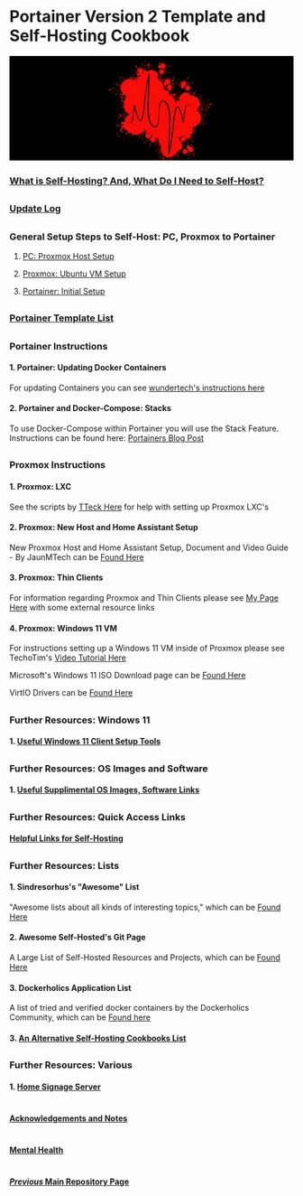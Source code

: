 # Portainer Version 2 Template and Self-Hosting Cookbook

![BannerLogoMid](/branding/images/Banner.png?raw=true "BannerMid")

###  [What is Self-Hosting? And, What Do I Need to Self-Host?](https://github.com/mycroftwilde/portainer_templates/tree/master/TableOfContents/Intro)

##

### [Update Log](https://github.com/mycroftwilde/portainer_templates/tree/master/TableOfContents/Updates/Previous)

##

### General Setup Steps to Self-Host: PC, Proxmox to Portainer

1. [PC: Proxmox Host Setup](https://github.com/mycroftwilde/portainer_templates/tree/master/TableOfContents/Proxmox/NewHost)

2. [Proxmox: Ubuntu VM Setup](https://github.com/mycroftwilde/portainer_templates/tree/master/TableOfContents/Proxmox/UbuntuVM)

3. [Portainer: Initial Setup](https://github.com/mycroftwilde/portainer_templates/tree/master/TableOfContents/Portainer)

##

### [Portainer Template List](https://github.com/mycroftwilde/portainer_templates/tree/master/TemplatesList)

##

### Portainer Instructions

#### 1. Portainer: Updating Docker Containers

For updating Containers you can see [wundertech's instructions here](https://www.wundertech.net/how-to-update-a-docker-container-using-portainer)

#### 2. Portainer and Docker-Compose: Stacks

To use Docker-Compose within Portainer you will use the Stack Feature. Instructions can be found here: [Portainers Blog Post](https://www.portainer.io/blog/stacks-docker-compose-the-portainer-way)

##

### Proxmox Instructions

#### 1. Proxmox: LXC

See the scripts by [TTeck Here](https://github.com/tteck/Proxmox) for help with setting up Proxmox LXC's

#### 2. Proxmox: New Host and Home Assistant Setup

New Proxmox Host and Home Assistant Setup, Document and Video Guide - By JaunMTech can be [Found Here](https://www.juanmtech.com/install-proxmox-and-virtualize-home-assistant/)

#### 3. Proxmox: Thin Clients

For information regarding Proxmox and Thin Clients please see [My Page Here](https://github.com/mycroftwilde/portainer_templates/tree/master/TableOfContents/Proxmox/ThinClients) with some external resource links

#### 4. Proxmox: Windows 11 VM

For instructions setting up a Windows 11 VM inside of Proxmox please see TechoTim's [Video Tutorial Here](https://www.youtube.com/watch?v=fupuTkkKPDU)

Microsoft's Windows 11 ISO Download page can be [Found Here](https://www.microsoft.com/en-ca/software-download/windows11)

VirtIO Drivers can be [Found Here](https://github.com/virtio-win/virtio-win-pkg-scripts)

##

### Further Resources: Windows 11

#### 1. [Useful Windows 11 Client Setup Tools](https://github.com/mycroftwilde/portainer_templates/tree/master/TableOfContents/Windows/README.md)

##

### Further Resources: OS Images and Software

#### 1. [Useful Supplimental OS Images, Software Links](https://github.com/mycroftwilde/portainer_templates/tree/master/TableOfContents/SoftwareLinks)

##

### Further Resources: Quick Access Links

#### [Helpful Links for Self-Hosting](https://github.com/mycroftwilde/portainer_templates/tree/master/TableOfContents/Links/SelfHosting/README.md)

##

### Further Resources: Lists

#### 1. Sindresorhus's "Awesome" List

"Awesome lists about all kinds of interesting topics," which can be [Found Here](https://github.com/sindresorhus/awesome#books)

#### 2. Awesome Self-Hosted's Git Page 

A Large List of Self-Hosted Resources and Projects, which can be [Found Here](https://github.com/awesome-selfhosted/awesome-selfhosted)

#### 3. Dockerholics Application List 

A list of tried and verified docker containers by the Dockerholics Community, which can be [Found here](https://github.com/petersem/dockerholics) 

#### 3. [An Alternative Self-Hosting Cookbooks List](https://github.com/mycroftwilde/portainer_templates/tree/master/TableOfContents/Alternative)

##

### Further Resources: Various

#### 1. [Home Signage Server](https://github.com/mycroftwilde/portainer_templates/tree/master/TableOfContents/SignageServer)

#
#### [Acknowledgements and Notes](https://github.com/mycroftwilde/portainer_templates/tree/master/TableOfContents/acknowledgements)
#
#### [Mental Health](https://github.com/mycroftwilde/portainer_templates/tree/master/TableOfContents/MentalHealth)
#
#### [*Previous* Main Repository Page](https://github.com/mycroftwilde/portainer_templates/tree/master/Previous)

